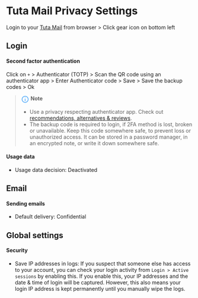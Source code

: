 # Tuta Mail Privacy Settings

Login to your [Tuta Mail](https://tuta.com/) from browser > Click gear icon on bottom left



## Login

#### Second factor authentication
Click on `+` > Authenticator (TOTP) > Scan the QR code using an authenticator app > Enter Authenticator code > Save > Save the backup codes > Ok

> <img src="../icons/ic_note.svg" width="22" align="top"> **Note**
>
> - Use a privacy respecting authenticator app. Check out [recommendations, alternatives & reviews](https://github.com/StellarSand/privacy-settings#recommendations-alternatives--reviews).
> - The backup code is required to login, if 2FA method is lost, broken or unavailable. Keep this code somewhere safe, to prevent loss or unauthorized access. It can be stored in a password manager, in an encrypted note, or write it down somewhere safe.

#### Usage data
- Usage data decision: Deactivated



## Email

#### Sending emails
- Default delivery: Confidential



## Global settings

#### Security
- Save IP addresses in logs:
    If you suspect that someone else has access to your account, you can check your login activity from `Login > Active sessions` by enabling this. If you enable this, your IP addresses and the date & time of login will be captured. However, this also means your login IP address is kept permanently until you manually wipe the logs.